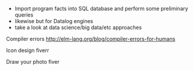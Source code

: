 - Import program facts into SQL database and perform some preliminary queries
- likewise but for Datalog engines
- take a look at data science/big data/etc approaches

Compiler errors
http://elm-lang.org/blog/compiler-errors-for-humans

Icon design
fiverr

Draw your photo
fiver

